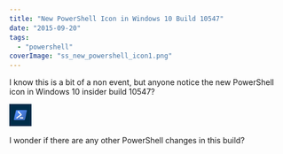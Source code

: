 ```yaml
---
title: "New PowerShell Icon in Windows 10 Build 10547"
date: "2015-09-20"
tags: 
  - "powershell"
coverImage: "ss_new_powershell_icon1.png"
---
```


I know this is a bit of a non event, but anyone notice the new PowerShell icon in Windows 10 insider build 10547?

[![The New PowerShell icon](images/ss_new_powershell_icon1.png)](https://dscottraynsford.files.wordpress.com/2015/09/ss_new_powershell_icon1.png)

I wonder if there are any other PowerShell changes in this build?
